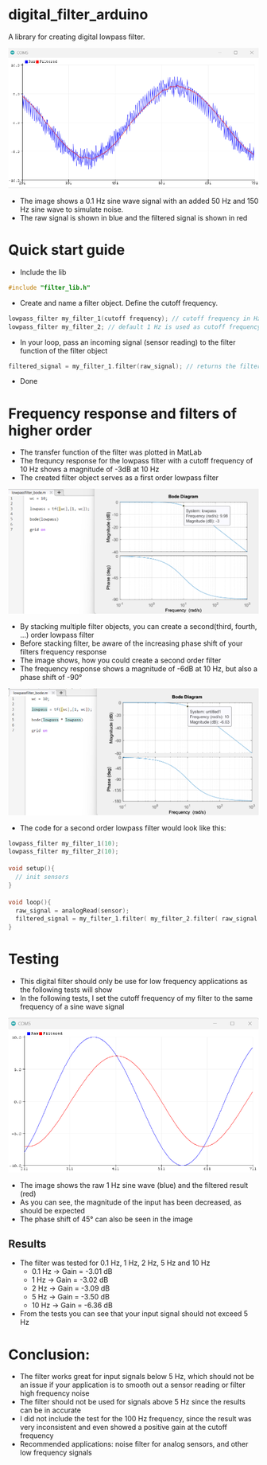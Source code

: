 # digital_filter_arduino

A library for creating digital lowpass filter.

![alt text](https://github.com/timonbraun02/digital_filter_arduino/blob/main/noisefilter.png)
- The image shows a 0.1 Hz sine wave signal with an added 50 Hz and 150 Hz sine wave to simulate noise.
- The raw signal is shown in blue and the filtered signal is shown in red

# Quick start guide

- Include the lib
```cpp
#include "filter_lib.h"
```

- Create and name a filter object. Define the cutoff frequency.
```cpp
lowpass_filter my_filter_1(cutoff frequency); // cutoff frequency in Hz
lowpass_filter my_filter_2; // default 1 Hz is used as cutoff frequency
```

- In your loop, pass an incoming signal (sensor reading) to the filter function of the filter object
```cpp
filtered_signal = my_filter_1.filter(raw_signal); // returns the filtered signal
```
- Done

# Frequency response and filters of higher order

- The transfer function of the filter was plotted in MatLab
- The frequncy response for the lowpass filter with a cutoff frequency of 10 Hz shows a magnitude of -3dB at 10 Hz
- The created filter object serves as a first order lowpass filter
  
![alt text](https://github.com/timonbraun02/digital_filter_arduino/blob/main/first_order.png)

- By stacking multiple filter objects, you can create a second(third, fourth, ...) order lowpass filter
- Before stacking filter, be aware of the increasing phase shift of your filters frequency response
- The image shows, how you could create a second order filter
- The frequency response shows a magnitude of -6dB at 10 Hz, but also a phase shift of -90°
 
![alt text](https://github.com/timonbraun02/digital_filter_arduino/blob/main/second_order.png)

- The code for a second order lowpass filter would look like this:
```cpp
lowpass_filter my_filter_1(10);
lowpass_filter my_filter_2(10);

void setup(){
  // init sensors
}

void loop(){
  raw_signal = analogRead(sensor);
  filtered_signal = my_filter_1.filter( my_filter_2.filter( raw_signal ) );
}
```

# Testing

- This digital filter should only be use for low frequency applications as the following tests will show
- In the following tests, I set the cutoff frequency of my filter to the same frequency of a sine wave signal

![alt text](https://github.com/timonbraun02/digital_filter_arduino/blob/main/1Hz.png)
- The image shows the raw 1 Hz sine wave (blue) and the filtered result (red)
- As you can see, the magnitude of the input has been decreased, as should be expected
- The phase shift of 45° can also be seen in the image

## Results
- The filter was tested for 0.1 Hz, 1 Hz, 2 Hz, 5 Hz and 10 Hz
  - 0.1 Hz -> Gain = -3.01 dB
  - 1 Hz -> Gain = -3.02 dB
  - 2 Hz -> Gain = -3.09 dB
  - 5 Hz -> Gain = -3.50 dB
  - 10 Hz -> Gain = -6.36 dB
- From the tests you can see that your input signal should not exceed 5 Hz

# Conclusion:
  - The filter works great for input signals below 5 Hz, which should not be an issue if your application is to smooth out a sensor reading or filter high frequency noise
  - The filter should not be used for signals above 5 Hz since the results can be in accurate
  - I did not include the test for the 100 Hz frequency, since the result was very inconsistent and even showed a positive gain at the cutoff frequency
  - Recommended applications: noise filter for analog sensors, and other low frequency signals
